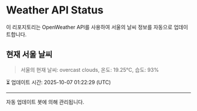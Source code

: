 
# Weather API Status

이 리포지토리는 OpenWeather API를 사용하여 서울의 날씨 정보를 자동으로 업데이트합니다.

## 현재 서울 날씨
> 서울의 현재 날씨: overcast clouds, 온도: 19.25°C, 습도: 93%

⏳ 업데이트 시간: 2025-10-07 01:22:29 (UTC)

---
자동 업데이트 봇에 의해 관리됩니다.

